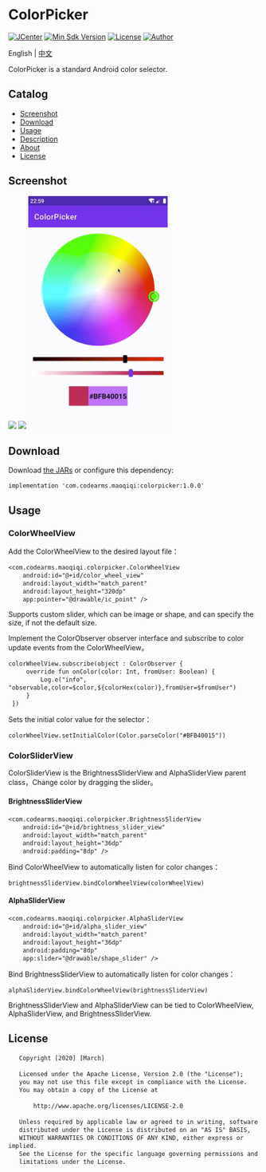 # ColorPicker

[![JCenter](https://img.shields.io/badge/JCenter-1.0.0-brightgreen.svg)](https://bintray.com/maoqiqi/ColorPicker/colorpicker/_latestVersion)
[![Min Sdk Version](https://img.shields.io/badge/API-16%2B-brightgreen.svg)](https://developer.android.com/about/versions/android-4.1.html)
[![License](https://img.shields.io/badge/License-Apache%202.0-blue.svg)](http://www.apache.org/licenses/LICENSE-2.0)
[![Author](https://img.shields.io/badge/Author-March-orange.svg)](fengqi.mao.march@gmail.com)

English | [中文](README_zh_CN.md)

ColorPicker is a standard Android color selector.


## Catalog

* [Screenshot](#Screenshot)
* [Download](#Download)
* [Usage](#Usage)
* [Description](#Description)
* [About](#About)
* [License](#License)


## Screenshot

<img src="/screenshot/Screenshot_1.png" width="280px" />
<img src="/screenshot/Screenshot_2.png" width="280px" />
<img src="/screenshot/Screenshot_3.gif" width="280px" />


## Download

Download [the JARs](https://jcenter.bintray.com/com/codearms/maoqiqi/colorpicker) or configure this dependency:

```
implementation 'com.codearms.maoqiqi:colorpicker:1.0.0'
```


## Usage

### ColorWheelView

Add the ColorWheelView to the desired layout file：

```
<com.codearms.maoqiqi.colorpicker.ColorWheelView
    android:id="@+id/color_wheel_view"
    android:layout_width="match_parent"
    android:layout_height="320dp"
    app:pointer="@drawable/ic_point" />
```

Supports custom slider, which can be image or shape, and can specify the size, if not the default size.

Implement the ColorObserver observer interface and subscribe to color update events from the ColorWheelView。

```
colorWheelView.subscribe(object : ColorObserver {
     override fun onColor(color: Int, fromUser: Boolean) {
         Log.e("info", "observable,color=$color,${colorHex(color)},fromUser=$fromUser")
     }
 })
```

Sets the initial color value for the selector：

```
colorWheelView.setInitialColor(Color.parseColor("#BFB40015"))
```

### ColorSliderView

ColorSliderView is the BrightnessSliderView and AlphaSliderView parent class，Change color by dragging the slider。

#### BrightnessSliderView

```
<com.codearms.maoqiqi.colorpicker.BrightnessSliderView
    android:id="@+id/brightness_slider_view"
    android:layout_width="match_parent"
    android:layout_height="36dp"
    android:padding="8dp" />
```

Bind ColorWheelView to automatically listen for color changes：

```
brightnessSliderView.bindColorWheelView(colorWheelView)
```

#### AlphaSliderView

```
<com.codearms.maoqiqi.colorpicker.AlphaSliderView
    android:id="@+id/alpha_slider_view"
    android:layout_width="match_parent"
    android:layout_height="36dp"
    android:padding="8dp"
    app:slider="@drawable/shape_slider" />
```

Bind BrightnessSliderView to automatically listen for color changes：

```
alphaSliderView.bindColorWheelView(brightnessSliderView)
```

BrightnessSliderView and AlphaSliderView can be tied to ColorWheelView, AlphaSliderView, and BrightnessSliderView.


## License

```
   Copyright [2020] [March]

   Licensed under the Apache License, Version 2.0 (the "License");
   you may not use this file except in compliance with the License.
   You may obtain a copy of the License at

       http://www.apache.org/licenses/LICENSE-2.0

   Unless required by applicable law or agreed to in writing, software
   distributed under the License is distributed on an "AS IS" BASIS,
   WITHOUT WARRANTIES OR CONDITIONS OF ANY KIND, either express or implied.
   See the License for the specific language governing permissions and
   limitations under the License.
```